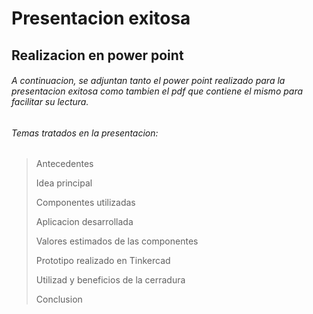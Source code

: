 # Presentacion exitosa

## Realizacion en power point

###### A continuacion, se adjuntan tanto el power point realizado para la presentacion exitosa como tambien el pdf que contiene el mismo para facilitar su lectura. 

###### Temas tratados en la presentacion:

> Antecedentes
> 
> Idea principal
> 
> Componentes utilizadas
> 
> Aplicacion desarrollada
> 
> Valores estimados de las componentes
> 
> Prototipo realizado en Tinkercad
> 
> Utilizad y beneficios de la cerradura
>
> Conclusion
